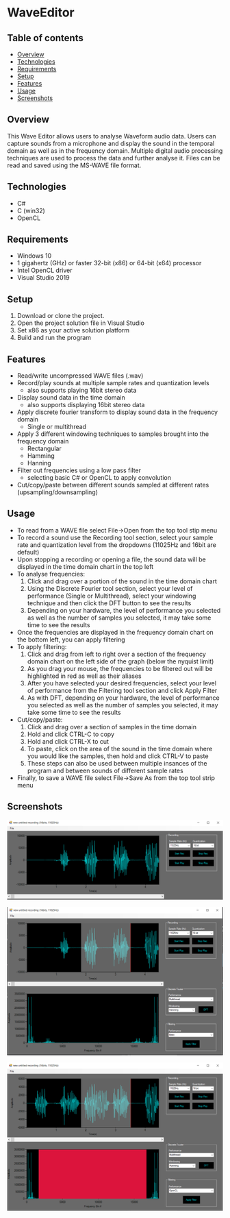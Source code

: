 
# WaveEditor

  

## Table of contents

*  [Overview](#Overview)
*  [Technologies](#technologies)
* [Requirements](#requirements)
*  [Setup](#setup)
*  [Features](#features)
*  [Usage](#usage)
*  [Screenshots](#screenshots)

  
## Overview

This Wave Editor allows users to analyse Waveform audio data. Users can capture sounds from a microphone and display the sound in the temporal domain as well as in the frequency domain. Multiple digital audio processing techniques are used to process the data and further analyse it. Files can be read and saved using the MS-WAVE file format.

  
## Technologies
  
* C#
* C (win32)
* OpenCL


## Requirements

* Windows 10
* 1 gigahertz (GHz) or faster 32-bit (x86) or 64-bit (x64) processor
* Intel OpenCL driver
* Visual Studio 2019


## Setup

  1. Download or clone the project. 
  2. Open the project solution file in Visual Studio
  3.  Set x86 as your active solution platform
  4. Build and run the program


## Features

* Read/write uncompressed WAVE files (.wav)
* Record/play sounds at multiple sample rates and quantization levels
	* also supports playing  16bit stereo data
* Display sound data in the time domain
	* also supports displaying 16bit stereo data
* Apply discrete fourier transform to display sound data in the frequency domain
	* Single or multithread
* Apply 3 different windowing techniques to samples brought into the frequency domain 
	* Rectangular
	* Hamming
	* Hanning
* Filter out frequencies using a low pass filter
	* selecting basic C# or OpenCL to apply convolution
*  Cut/copy/paste between different sounds sampled at different rates (upsampling/downsampling)
 
## Usage

* To read from a WAVE file select File->Open from the top tool stip menu
* To record a sound use the Recording tool section, select your sample rate and quantization level from the dropdowns (11025Hz and 16bit are default)
* Upon stopping  a recording or opening a file, the sound data will be displayed in the time domain chart in the top left
* To analyse frequencies: 
	1. Click and drag over a portion of the sound in the time domain chart
	2. Using the Discrete Fourier tool section, select your level of performance (Single or Multithread), select your windowing technique and then click the DFT button to see the results
	3. Depending on your hardware, the level of performance you selected as well as the number of samples you selected, it may take some time to see the results
* Once the frequencies are displayed in the frequency domain chart on the bottom left, you can apply filtering
* To apply filtering:
	1. Click and drag from left to right over a section of the frequency domain chart on the left side of the graph (below the nyquist limit)
	2. As you drag your mouse, the frequencies to be filtered out will be highlighted in red as well as their aliases
	3. After you have selected your desired frequencies, select your level of performance from the Filtering tool section and click Apply Filter
	4. As with DFT, depending on your hardware, the level of performance you selected as well as the number of samples you selected, it may take some time to see the results
* Cut/copy/paste:
	1. Click and drag over a section of samples in the time domain
	2. Hold and click CTRL-C to copy
	3. Hold and click CTRL-X to cut
	4. To paste, click on the area of the sound in the time domain where you would like the samples, then hold and click CTRL-V to paste
	5. These steps can also be used between multiple insances of the program and between sounds of different sample rates
* Finally, to save a WAVE file select File->Save As from the top tool strip menu


## Screenshots

![Time domain](./assets/timeDomain.png)

![Frequency domain](./assets/frequencyDomain.png)

![Filter](./assets/filter.png)

 
